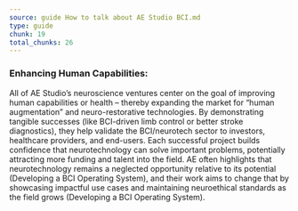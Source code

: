 ```yaml
---
source: guide How to talk about AE Studio BCI.md
type: guide
chunk: 19
total_chunks: 26
---
```


### Enhancing Human Capabilities:
All of AE Studio’s neuroscience ventures center on the goal of improving human capabilities or health – thereby expanding the market for “human augmentation” and neuro-restorative technologies. By demonstrating tangible successes (like BCI-driven limb control or better stroke diagnostics), they help validate the BCI/neurotech sector to investors, healthcare providers, and end-users. Each successful project builds confidence that neurotechnology can solve important problems, potentially attracting more funding and talent into the field. AE often highlights that neurotechnology remains a neglected opportunity relative to its potential (Developing a BCI Operating System), and their work aims to change that by showcasing impactful use cases and maintaining neuroethical standards as the field grows (Developing a BCI Operating System).